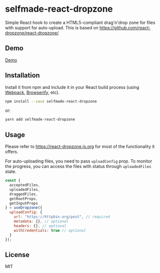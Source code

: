 # selfmade-react-dropzone

Simple React hook to create a HTML5-compliant drag'n'drop zone for files with support for auto-upload. This is based on https://github.com/react-dropzone/react-dropzone/

## Demo

[Demo](https://codesandbox.io/s/selfmade-react-dropzone-demo-4zx3z?file=/src/App.js)

## Installation

Install it from npm and include it in your React build process (using [Webpack](http://webpack.github.io/), [Browserify](http://browserify.org/), etc).

```bash
npm install --save selfmade-react-dropzone
```

or:

```bash
yarn add selfmade-react-dropzone
```

## Usage

Please refer to https://react-dropzone.js.org for most of the functionality it offers.

For auto-uploading files, you need to pass `uploadConfig` prop. To monitor the progress, you can access the files with status through `uploadedFiles` state.

```javascript
const {
  acceptedFiles,
  uploadedFiles,
  draggedFiles,
  getRootProps,
  getInputProps
} = useDropzone({
  uploadConfig: {
    url: "https://httpbin.org/post", // required
    metadata: {}, // optional
    headers: {}, // optional
    withCredentials: true // optional
  }
});
```

## License

MIT
